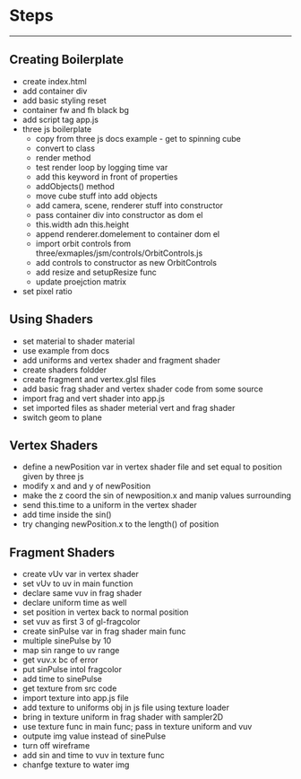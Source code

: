 # Steps

---

## Creating Boilerplate

- create index.html
- add container div
- add basic styling reset
- container fw and fh black bg
- add script tag app.js
- three js boilerplate
  - copy from three js docs example - get to spinning cube
  - convert to class
  - render method
  - test render loop by logging time var
  - add this keyword in front of properties
  - addObjects() method
  - move cube stuff into add objects
  - add camera, scene, renderer stuff into constructor
  - pass container div into constructor as dom el
  - this.width adn this.height
  - append renderer.domelement to container dom el
  - import orbit controls from three/exmaples/jsm/controls/OrbitControls.js
  - add controls to constructor as new OrbitControls
  - add resize and setupResize func
  - update proejction matrix
- set pixel ratio

## Using Shaders

- set material to shader material
- use example from docs
- add uniforms and vertex shader and fragment shader
- create shaders foldder
- create fragment and vertex.glsl files
- add basic frag shader and vertex shader code from some source
- import frag and vert shader into app.js
- set imported files as shader meterial vert and frag shader
- switch geom to plane

## Vertex Shaders

- define a newPosition var in vertex shader file and set equal to position given by three js
- modify x and and y of newPosition
- make the z coord the sin of newposition.x and manip values surrounding
- send this.time to a uniform in the vertex shader
- add time inside the sin()
- try changing newPosition.x to the length() of position

## Fragment Shaders

- create vUv var in vertex shader
- set vUv to uv in main function
- declare same vuv in frag shader
- declare uniform time as well
- set position in vertex back to normal position
- set vuv as first 3 of gl-fragcolor
- create sinPulse var in frag shader main func
- multiple sinePulse by 10
- map sin range to uv range
- get vuv.x bc of error
- put sinPulse intol fragcolor
- add time to sinePulse
- get texture from src code
- import texture into app.js file
- add texture to uniforms obj in js file using texture loader
- bring in texture uniform in frag shader with sampler2D
- use texture func in main func; pass in texture uniform and vuv
- outpute img value instead of sinePulse
- turn off wireframe
- add sin and time to vuv in texture func
- chanfge texture to water img
